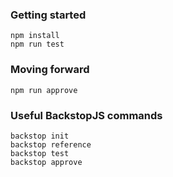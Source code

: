 ### Getting started
```
npm install
npm run test
```

### Moving forward
```
npm run approve
```

### Useful BackstopJS commands
```
backstop init
backstop reference
backstop test
backstop approve
```

